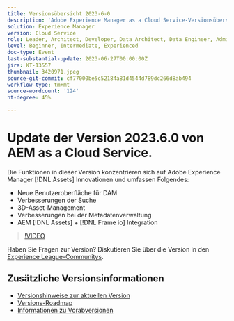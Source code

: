 ```yaml
---
title: Versionsübersicht 2023-6-0
description: 'Adobe Experience Manager as a Cloud Service-Versionsübersicht Video 2023.6.0Die Funktionen in dieser Version konzentrieren sich auf Experience Manager Assets-Innovationen und umfassen die folgenden Verbesserungen: Neue Benutzeroberfläche für DAM-Suchverbesserungen Verbesserungen der 3D-Asset-Verwaltung Metadatenverwaltung AEM [!DNL Assets] + [!DNL Frame io]  Integration'
solution: Experience Manager
version: Cloud Service
role: Leader, Architect, Developer, Data Architect, Data Engineer, Admin, User
level: Beginner, Intermediate, Experienced
doc-type: Event
last-substantial-update: 2023-06-27T00:00:00Z
jira: KT-13557
thumbnail: 3420971.jpeg
source-git-commit: cf77000be5c52184a81d4544d789dc266d8ab494
workflow-type: tm+mt
source-wordcount: '124'
ht-degree: 45%

---
```



# Update der Version 2023.6.0 von AEM as a Cloud Service.


Die Funktionen in dieser Version konzentrieren sich auf Adobe Experience Manager [!DNL Assets] Innovationen und umfassen Folgendes:

* Neue Benutzeroberfläche für DAM
* Verbesserungen der Suche
* 3D-Asset-Management
* Verbesserungen bei der Metadatenverwaltung
* AEM [!DNL Assets] + [!DNL Frame io] Integration

>[!VIDEO](https://video.tv.adobe.com/v/3420971/?learn=on)


Haben Sie Fragen zur Version?  Diskutieren Sie über die Version in den [Experience League-Communitys](https://adobe.ly/43FGHk0).

## Zusätzliche Versionsinformationen

* [Versionshinweise zur aktuellen Version](https://experienceleague.adobe.com/docs/experience-manager-cloud-service/content/release-notes/home.html?lang=de)
* [Versions-Roadmap](https://experienceleague.adobe.com/docs/experience-manager-release-information/aem-release-updates/update-releases-roadmap.html?lang=de)
* [Informationen zu Vorabversionen](https://experienceleague.adobe.com/docs/experience-manager-cloud-service/content/release-notes/prerelease.html?lang=de)